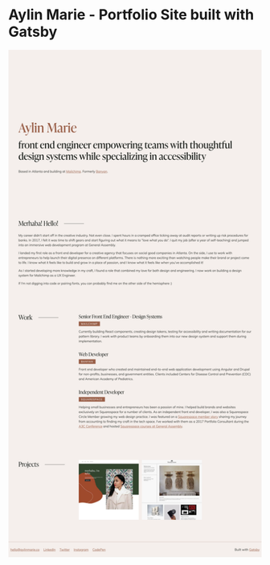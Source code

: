 # Aylin Marie - Portfolio Site built with Gatsby

![Preview of portfolio website](https://github.com/aylinmarie/portfolio/blob/main/src/images/preview.png)
